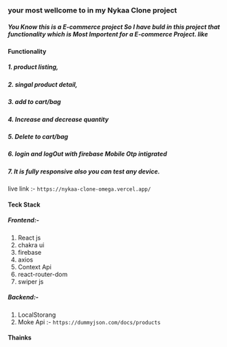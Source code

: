 ### your most wellcome to in my Nykaa Clone project

##### You Know this is a E-commerce project So I have buld in this project that  functionality which is Most Importent for a E-commerce Project. like 
#### Functionality
##### 1. product listing,
##### 2. singal product detail,
##### 3. add to cart/bag
##### 4. Increase and decrease quantity
##### 5. Delete to cart/bag
##### 6. login and logOut with firebase Mobile Otp intigrated
##### 7. It is fully responsive also you can test any device.

live link :- ```https://nykaa-clone-omega.vercel.app/```

#### Teck Stack
##### Frontend:-
1. React js
2. chakra ui
3. firebase
4. axios
5. Context Api
6. react-router-dom
7. swiper js

##### Backend:-
1. LocalStorang
2. Moke Api :- 
     ```https://dummyjson.com/docs/products```


#### Thainks



